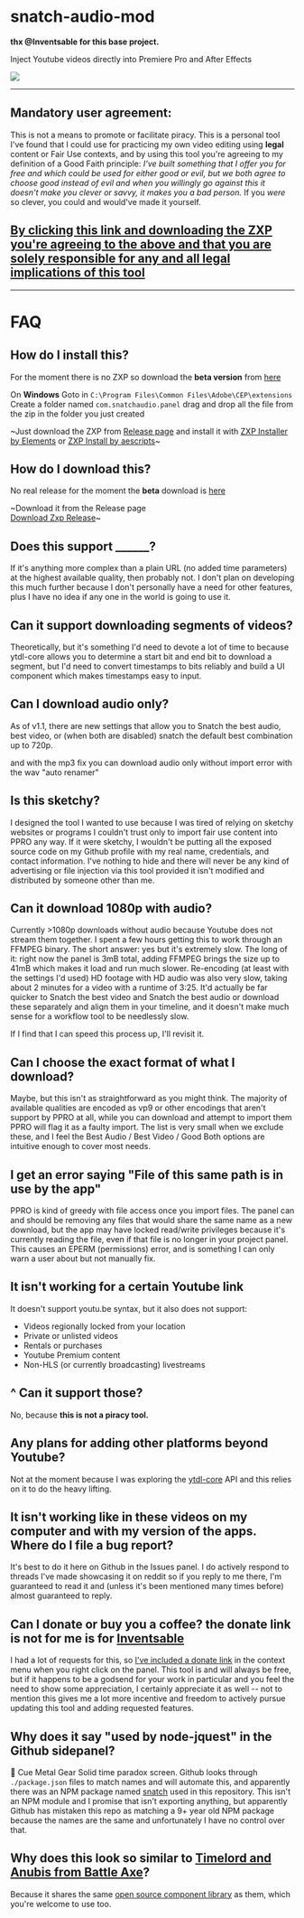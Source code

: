 # snatch-audio-mod 
**thx @Inventsable for this base project.**

Inject Youtube videos directly into Premiere Pro and After Effects

![](https://thumbs.gfycat.com/PeacefulYellowIrukandjijellyfish-size_restricted.gif)

---

## Mandatory user agreement:

This is not a means to promote or facilitate piracy. This is a personal tool I've found that I could use for practicing my own video editing using **legal** content or Fair Use contexts, and by using this tool you're agreeing to my definition of a Good Faith principle: _I've built something that I offer you for free and which could be used for either good or evil, but we both agree to choose good instead of evil and when you willingly go against this it doesn't make you clever or savvy, it makes you a bad person._ If you _were_ so clever, you could and would've made it yourself.

## [By clicking this link and downloading the ZXP you're agreeing to the above and that you are solely responsible for any and all legal implications of this tool](https://github.com/Felzow47/snatch-audio-mod/releases)


---

# FAQ

## How do I install this?

For the moment there is no ZXP so download the **beta version** from [here](https://github.com/Felzow47/snatch-audio-mod/releases) 

On **Windows** Goto in ```C:\Program Files\Common Files\Adobe\CEP\extensions``` Create a folder named ```com.snatchaudio.panel``` drag and drop all the file from the zip in the folder you just created 

~Just download the ZXP from [Release page](https://github.com/Felzow47/snatch-audio-mod/releases) and install it with [ZXP Installer by Elements](https://zxpinstaller.com/) or [ZXP Install by aescripts](https://aescripts.com/learn/zxp-installer/)~



## How do I download this?

No real release for the moment the **beta** download is [here](https://github.com/Felzow47/snatch-audio-mod/releases)

~Download it from the Release page  
[Download Zxp Release](https://github.com/Felzow47/snatch-audio-mod/releases)~

## Does this support **\_\_\_\_\_\_**?

If it's anything more complex than a plain URL (no added time parameters) at the highest available quality, then probably not. I don't plan on developing this much further because I don't personally have a need for other features, plus I have no idea if any one in the world is going to use it.

## Can it support downloading segments of videos?

Theoretically, but it's something I'd need to devote a lot of time to because ytdl-core allows you to determine a start bit and end bit to download a segment, but I'd need to convert timestamps to bits reliably and build a UI component which makes timestamps easy to input.

## Can I download audio only?

As of v1.1, there are new settings that allow you to Snatch the best audio, best video, or (when both are disabled) snatch the default best combination up to 720p.

and with the mp3 fix you can download audio only without import error with the wav "auto renamer" 
## Is this sketchy?

I designed the tool I wanted to use because I was tired of relying on sketchy websites or programs I couldn't trust only to import fair use content into PPRO any way. If it were sketchy, I wouldn't be putting all the exposed source code on my Github profile with my real name, credentials, and contact information. I've nothing to hide and there will never be any kind of advertising or file injection via this tool provided it isn't modified and distributed by someone other than me.

## Can it download 1080p with audio?

Currently >1080p downloads without audio because Youtube does not stream them together. I spent a few hours getting this to work through an FFMPEG binary. The short answer: yes but it's extremely slow. The long of it: right now the panel is 3mB total, adding FFMPEG brings the size up to 41mB which makes it load and run much slower. Re-encoding (at least with the settings I'd used) HD footage with HD audio was also very slow, taking about 2 minutes for a video with a runtime of 3:25. It'd actually be far quicker to Snatch the best video and Snatch the best audio or download these separately and align them in your timeline, and it doesn't make much sense for a workflow tool to be needlessly slow.

If I find that I can speed this process up, I'll revisit it.

## Can I choose the exact format of what I download?

Maybe, but this isn't as straightforward as you might think. The majority of available qualities are encoded as vp9 or other encodings that aren't support by PPRO at all, while you can download and attempt to import them PPRO will flag it as a faulty import. The list is very small when we exclude these, and I feel the Best Audio / Best Video / Good Both options are intuitive enough to cover most needs.

## I get an error saying "File of this same path is in use by the app"

PPRO is kind of greedy with file access once you import files. The panel can and should be removing any files that would share the same name as a new download, but the app may have locked read/write privileges because it's currently reading the file, even if that file is no longer in your project panel. This causes an EPERM (permissions) error, and is something I can only warn a user about but not manually fix.

## It isn't working for a certain Youtube link

It doesn't support youtu.be syntax, but it also does not support:

- Videos regionally locked from your location
- Private or unlisted videos
- Rentals or purchases
- Youtube Premium content
- Non-HLS (or currently broadcasting) livestreams

## ^ Can it support those?

No, because **this is not a piracy tool.**

## Any plans for adding other platforms beyond Youtube?

Not at the moment because I was exploring the [ytdl-core](https://github.com/fent/node-ytdl-core#readme) API and this relies on it to do the heavy lifting.

## It isn't working like in these videos on my computer and with my version of the apps. Where do I file a bug report?

It's best to do it here on Github in the Issues panel. I do actively respond to threads I've made showcasing it on reddit so if you reply to me there, I'm guaranteed to read it and (unless it's been mentioned many times before) almost guaranteed to reply.

## Can I donate or buy you a coffee? the donate link is not for me is for [Inventsable](https://github.com/Inventsable)

I had a lot of requests for this, so [I've included a donate link](https://paypal.me/inventsable?country.x=US&locale.x=en_US) in the context menu when you right click on the panel. This tool is and will always be free, but if it happens to be a godsend for your work in particular and you feel the need to show some appreciation, I certainly appreciate it as well -- not to mention this gives me a lot more incentive and freedom to actively pursue updating this tool and adding requested features.

## Why does it say "used by node-jquest" in the Github sidepanel?

🤷 Cue Metal Gear Solid time paradox screen. Github looks through `./package.json` files to match names and will automate this, and apparently there was an NPM package named [snatch](https://github.com/coverslide/node-jquest/blob/master/package.json#L13) used in this repository. This isn't an NPM module and I promise that isn't exporting anything, but apparently Github has mistaken this repo as matching a 9+ year old NPM package because the names are the same and unfortunately I have no control over that.

## Why does this look so similar to [Timelord and Anubis from Battle Axe](https://www.battleaxe.co/)?

Because it shares the same [open source component library](https://github.com/battleaxedotco/brutalism#-brutalism) as them, which you're welcome to use too.
